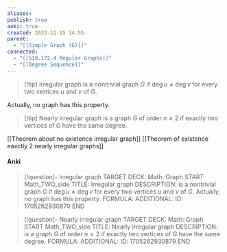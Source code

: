 ```yaml
---
aliases: 
publish: true
anki: true
created: 2023-11-15 14:55
parent:
  - "[[Simple Graph (G)]]"
connected:
  - "[[519.172.4 Regular Graphs]]"
  - "[[Degree Sequence]]"
---
```


> [!tip] Irregular graph
is a nontrivial graph $G$ 
if $\deg  u \neq \deg v$ for every two vertices $u$ and $v$ of $G$. 

Actually, no graph has this property.

> [!tip] Nearly irregular graph
is a graph $G$ of order $n ≥ 2$ 
if exactly two vertices of $G$ have the same degree.


[[Theorem about no existence irregular graph]]
[[Theorem of existence eaxctly 2 nearly irregular graphs]]

#### Anki
> [!question]- Irregular graph
TARGET DECK: Math::Graph
START
Math_TWO_side
TITLE: Irregular graph
DESCRIPTION: is a nontrivial graph $G$ 
if $\deg  u \neq \deg v$ for every two vertices $u$ and $v$ of $G$. 
Actually, no graph has this property.
FORMULA: 
ADDITIONAL:
ID: 1705262930870
END

> [!question]- Nearly irregular graph
TARGET DECK: Math::Graph
START
Math_TWO_side
TITLE: Nearly irregular graph
DESCRIPTION: is a graph $G$ of order $n ≥ 2$ 
if exactly two vertices of $G$ have the same degree.
FORMULA: 
ADDITIONAL:
ID: 1705262930879
END







